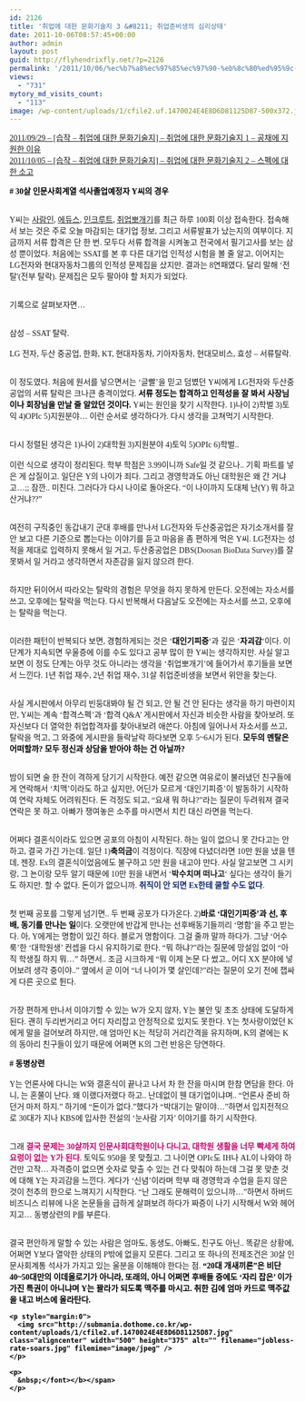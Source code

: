 ```yaml
---
id: 2126
title: '취업에 대한 문화기술지 3 &#8211; 취업준비생의 심리상태'
date: 2011-10-06T08:57:45+00:00
author: admin
layout: post
guid: http://flyhendrixfly.net/?p=2126
permalink: '/2011/10/06/%ec%b7%a8%ec%97%85%ec%97%90-%eb%8c%80%ed%95%9c-%eb%ac%b8%ed%99%94%ea%b8%b0%ec%88%a0%ec%a7%80-3-%ec%b7%a8%ec%97%85%ec%a4%80%eb%b9%84%ec%83%9d%ec%9d%98-%ec%8b%ac%eb%a6%ac%ec%83%81%ed%83%9c/'
views:
  - "731"
mytory_md_visits_count:
  - "113"
image: /wp-content/uploads/1/cfile2.uf.1470024E4E8D6D81125D87-500x372.jpg
---
```

<span class="Apple-style-span"><a href="http://flyinghendrix.tistory.com/840" target="_blank"><span style="font-family: Dotum; ">2011/09/29 &#8211; [습작 &#8211; 취업에 대한 문화기술지] &#8211; 취업에 대한 문화기술지 1 &#8211; 공채에 지원한 이유</span></a><br /> <a href="http://flyinghendrix.tistory.com/842" target="_blank"><span style="font-family: Dotum; ">2011/10/05 &#8211; [습작 &#8211; 취업에 대한 문화기술지] &#8211; 취업에 대한 문화기술지 2 &#8211; 스펙에 대한 소고</span></a></p> 

<p>
  <b><font class="Apple-style-span" color="#000000"><span style="font-family: Dotum; "># 30살 인문사회계열 석사졸업예정자 Y씨의 경우</span></font></b>
</p>

<p>
  <span style="font-family: Dotum; "><br /> Y씨는 </span><a href="http://www.saramin.co.kr" target="_blank" title="[http://www.saramin.co.kr]로 이동합니다."><span style="font-family: Dotum; ">사람인</span></a><span style="font-family: Dotum; ">, </span><a href="http://www.educe.co.kr" target="_blank" title="[http://www.educe.co.kr]로 이동합니다."><span style="font-family: Dotum; ">에듀스</span></a><span style="font-family: Dotum; ">, </span><a href="http://www.incruit.com" target="_blank" title="[http://www.incruit.com]로 이동합니다."><span style="font-family: Dotum; ">인크루트</span></a><span style="font-family: Dotum; ">, </span><a href="http://cafe.daum.net/breakjob" target="_blank" title="[http://cafe.daum.net/breakjob]로 이동합니다."><span style="font-family: Dotum; ">취업뽀개기</span></a><span style="font-family: Dotum; ">를 최근 하루 100회 이상 접속한다. 접속해서 보는 것은 주로 오늘 마감되는 대기업 정보, 그리고 서류발표가 났는지의 여부이다. 지금까지 서류 합격은 단 한 번. 모두다 서류 합격을 시켜놓고 전국에서 필기고사를 보는 삼성 뿐이었다. 처음에는 SSAT를 본 후 다른 대기업 인적성 시험을 볼 줄 알고, 이어지는 LG전자와 현대자동차그룹의 인적성 문제집을 샀지만. 결과는 8연패였다. 달리 말해 &#8216;전탈'(전부 탈락). 문제집은 모두 팔아야 할 처지가 되었다.</span>
</p>

<p>
  <span style="font-family: Dotum; "><br /> 기록으로 살펴보자면&#8230;</span>
</p>

<p>
  <span style="font-family: Dotum; "><br /> 삼성 &#8211; SSAT 탈락.</span><br /> <span style="font-family: Dotum; "><br /> LG 전자, 두산 중공업, 한화, KT, 현대자동차, 기아자동차, 현대모비스, 효성 &#8211; 서류탈락.</span>
</p>

<p>
  <span style="font-family: Dotum; "><br /> 이 정도였다. 처음에 원서를 넣으면서는 &#8216;글빨&#8217;을 믿고 덤볐던 Y씨에게 LG전자와 두산중공업의 서류 탈락은 크나큰 충격이었다. </span><b><font class="Apple-style-span" color="#000000"><span style="font-family: Dotum; ">서류 정도는 합격하고 인적성을 잘 봐서 사장님이나 회장님을 만날 줄 알았던 것이다.</span></font></b><span style="font-family: Dotum; "> Y씨는 원인을 찾기 시작한다. 1)나이 2)학벌 3)토익 4)OPIc 5)지원분야&#8230; 이런 순서로 생각하다가. 다시 생각을 고쳐먹기 시작한다.</span>
</p>

<p>
  <span style="font-family: Dotum; "><br /> 다시 정렬된 생각은 1)나이 2)대학원 3)지원분야 4)토익 5)OPIc 6)학벌..</span><br /> <span style="font-family: Dotum; "><br /> 이런 식으로 생각이 정리된다. 학부 학점은 3.99이니까 Safe일 것 같으나.. 기획 파트를 넣은 게 삽질이고. 일단은 Y의 나이가 죄다. 그리고 경영학과도 아닌 대학원은 왜 간 거냐고&#8230;;; 잠깐.. 미친다. 그러다가 다시 나이로 돌아온다. &#8220;이 나이까지 도대체 난(Y) 뭐 하고 산거냐??&#8221;</span>
</p>

<p>
  <span style="font-family: Dotum; "><br /> 여전히 구직중인 동갑내기 군대 후배를 만나서 LG전자와 두산중공업은 자기소개서를 잘 안 보고 다른 기준으로 뽑는다는 이야기를 듣고 마음을 좀 편하게 먹은 Y씨. LG전자는 성적을 제대로 입력하지 못해서 일 거고, 두산중공업은 DBS</span></span><span class="Apple-style-span" style="color: rgb(34, 34, 34); font-family: dotum, arial, sans-serif; line-height: 14px; background-color: rgb(255, 255, 255); "><span style="font-family: Gulim; "><span style="font-family: Dotum; ">(Doosan BioData Survey)</span></span></span><span class="Apple-style-span"><span style="font-family: Dotum; ">를 잘 못봐서 일 거라고 생각하면서 자존감을 잃지 않으려 한다.</span></p> 
  
  <p>
    <span style="font-family: Dotum; "><br /> 하지만 뒤이어서 따라오는 탈락의 경험은 무엇을 하지 못하게 만든다. 오전에는 자소서를 쓰고, 오후에는 탈락을 먹는다. 다시 반복해서 다음날도 오전에는 자소서를 쓰고, 오후에는 탈락을 먹는다.</span>
  </p>
  
  <p>
    <span style="font-family: Dotum; "><br /> 이러한 패턴이 반복되다 보면, 경험하게되는 것은 &#8216;</span><b><font class="Apple-style-span" color="#000000"><span style="font-family: Dotum; ">대인기피증</span></font></b><span style="font-family: Dotum; ">&#8216;과 깊은 &#8216;</span><b><font class="Apple-style-span" color="#000000"><span style="font-family: Dotum; ">자괴감</span></font></b><span style="font-family: Dotum; ">&#8216;이다. 이 단계가 지속되면 우울증에 이를 수도 있다고 공부 많이 한 Y씨는 생각하지만. 사실 알고보면 이 정도 단계는 아무 것도 아니라는 생각을 &#8216;취업뽀개기&#8217;에 들어가서 후기들을 보면서 느낀다. 1년 취업 재수, 2년 취업 재수, 31살 취업준비생을 보면서 위안을 찾는다.</span>
  </p>
  
  <p>
    <span style="font-family: Dotum; "><br /> 사실 게시판에서 아무리 빈둥대봐야 될 건 되고, 안 될 건 안 된다는 생각을 하기 마련이지만, Y씨는 계속 &#8216;합격스펙&#8217;과 &#8216;합격 Q&A&#8217; 게시판에서 자신과 비슷한 사람을 찾아보려. 또 자신보다 더 열악한 취업합격자를 찾아내보려 애쓴다. 아침에 일어나서 자소서를 쓰고, 탈락을 먹고, 그 와중에 게시판을 들락날락 하다보면 오후 5~6시가 된다. </span><font class="Apple-style-span" color="#000000"><b><span style="font-family: Dotum; ">모두의 멘탈은 어떠할까? 모두 정신과 상담을 받아야 하는 건 아닐까?</span></b></font>
  </p>
  
  <p>
    <span style="font-family: Dotum; "><br /> 밤이 되면 술 한 잔이 격하게 당기기 시작한다. 예전 같으면 여유로이 불러냈던 친구들에게 연락해서 &#8216;치맥&#8217;이라도 하고 싶지만, 어딘가 모르게 &#8216;대인기피증&#8217;이 발동하기 시작하여 연락 자체도 어려워진다. 돈 걱정도 되고, &#8220;요새 뭐 하냐?&#8221;라는 질문이 두려워져 결국 연락은 못 하고. 아빠가 쟁여놓은 소주를 마시면서 치킨 대신 라면을 먹는다.</span>
  </p>
  
  <p>
    <span style="font-family: Dotum; "><br /> 어쩌다 결혼식이라도 있으면 공포의 아침이 시작된다. 하는 일이 없으니 못 간다고는 안 하고, 결국 가긴 가는데. 일단 1)</span><b><font class="Apple-style-span" color="#000000"><span style="font-family: Dotum; ">축의금</span></font></b><span style="font-family: Dotum; ">이 걱정이다. 직장에 다녔더라면 10만 원을 냈을 텐데, 젠장. Ex의 결혼식이었음에도 불구하고 5만 원을 내고야 만다. 사실 알고보면 그 시키랑, 그 뇬이랑 모두 알기 때문에 10만 원을 내면서 &#8216;</span><b><span style="font-family: Dotum; ">박수치며 떠나고</span></b><span style="font-family: Dotum; ">&#8216; 싶다는 생각이 들기도 하지만. 할 수 없다. 돈이가 없으니까. </span><b><font class="Apple-style-span" color="#112a75"><span style="font-family: Dotum; ">취직이 안 되면 Ex한테 쿨할 수도 없다</span></font></b><span style="font-family: Dotum; ">.</span>
  </p>
  
  <p>
    <span style="font-family: Dotum; "><br /> 첫 번째 공포를 그렇게 넘기면.. 두 번째 공포가 다가온다. 2)</span><b><font class="Apple-style-span" color="#000000"><span style="font-family: Dotum; ">바로 &#8216;대인기피증&#8217;과 선, 후배, 동기를 만나는 일</span></font></b><span style="font-family: Dotum; ">이다. 오랫만에 반갑게 만나는 선후배동기들끼리 &#8216;명함&#8217;을 주고 받는다. 아, Y에게는 명함이 있긴 하다. 블로거 명함이다. 그걸 줄까 말까 하다가. 그냥 &#8216;어수룩&#8217;한 &#8216;대학원생&#8217; 컨셉을 다시 유지하기로 한다. &#8220;뭐 하냐?&#8221;라는 질문에 망설임 없이 &#8220;아직 학생질 하지 뭐&#8230;&#8221; 하면서.. 조금 시크하게 &#8220;뭐 이제 논문 다 썼고,, 어디 XX 분야에 넣어보려 생각 중이야..&#8221; 옆에서 곧 이어 &#8220;너 나이가 몇 살인데?&#8221;라는 질문이 오기 전에 잽싸게 다른 곳으로 튄다.</span>
  </p>
  
  <p>
    <span style="font-family: Dotum; "><br /> 가장 편하게 만나서 이야기할 수 있는 W가 오지 않자, Y는 불안 및 초조 상태에 도달하게 된다. 괜히 두리번거리고 어디 자리잡고 안정적으로 있지도 못한다. Y는 첫사랑이었던 K에게 말을 걸어보려 하지만, 애 엄마인 K는 적당히 거리간격을 유지하며, K의 곁에는 K의 동아리 친구들이 있기 때문에 어쩌면 K의 그런 반응은 당연하다.</span>
  </p>
  
  <p>
    <b><font class="Apple-style-span" color="#000000"><span style="font-family: Dotum; "># 동병상련</span></font></b><br /> <span style="font-family: Dotum; "><br /> Y는 언론사에 다니는 W와 결혼식이 끝나고 나서 차 한 잔을 마시며 한참 면담을 한다. 아니, 는 혼쭐이 난다. 왜 이랬다저랬다 하고.. 난데없이 웬 대기업이냐며.. &#8220;언론사 준비 하던거 마저 하지.&#8221; 하기에 &#8220;돈이가 없다.&#8221;했다가 &#8220;박대기는 말이야&#8230;&#8221;하면서 입지전적으로 30대가 지나 KBS에 입사한 전설의 &#8216;눈사람 기자&#8217; 이야기를 하기 시작한다.</span>
  </p>
  
  <p>
    <span style="font-family: Dotum; "><br /> 그래 </span><b><font class="Apple-style-span" color="#c8056a"><span style="font-family: Dotum; ">결국 문제는 30살까지 인문사회대학원이나 다니고, 대학원 생활을 너무 빡세게 하여 요령이 없는 Y가 된다</span></font></b><span style="font-family: Dotum; ">. 토익도 950을 못 맞췄고. 그 나이면 OPIc도 IH나 AL이 나와야 하건만 고작&#8230; 자격증이 없으면 숫자로 맞출 수 있는 건 다 맞춰야 하는데 그걸 못 맞춘 것에 대해 Y는 자괴감을 느낀다. 게다가 &#8216;신념&#8217;이라며 학부 때 경영학과 수업을 듣지 않은 것이 천추의 한으로 느껴지기 시작한다. &#8220;난 그래도 문해력이 있으니까&#8230;&#8221;하면서 하버드 비즈니스 리뷰에 나온 논문들을 급하게 살펴보려 하다가 짜증이 나기 시작해서 W와 헤어지고&#8230; 동병상련의 P를 부른다.</span>
  </p>
  
  <p>
    <span style="font-family: Dotum; "><br /> 결국 편안하게 말할 수 있는 사람은 엄마도, 동생도, 아빠도, 친구도 아닌.. 똑같은 상황에, 어쩌면 Y보다 열악한 상태의 P밖에 없을지 모른다. 그리고 또 하나의 전제조건은 30살 인문사회계통 석사가 가지고 있는 울분을 이해해야 한다는 점. </span><b><font class="Apple-style-span" color="#000000"><span style="font-family: Dotum; ">&#8220;20대 개새끼론&#8221;은 비단 40~50대만의 이데올로기가 아니라, 또래의, 아니 어쩌면 후배들 중에도 &#8216;자리 잡은&#8217; 이가 가진 특권이 아니냐며 Y는 꽐라가 되도록 맥주를 마시고. 취한 김에 엄마 카드로 맥주값을 내고 버스에 올라탄다.</span></p> 
    
    <p style="margin:0">
      <img src="http://submania.dothome.co.kr/wp-content/uploads/1/cfile2.uf.1470024E4E8D6D81125D87.jpg" class="aligncenter" width="500" height="375" alt="" filename="jobless-rate-soars.jpg" filemime="image/jpeg" />
    </p>
    
    <p>
      &nbsp;</font></b></span>
    </p>
